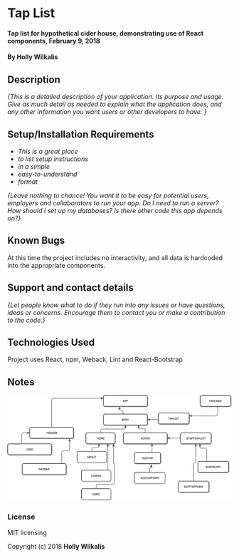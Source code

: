 # Tap List

#### Tap list for hypothetical cider house, demonstrating use of React components, February 9, 2018

#### By Holly Wilkalis

## Description

_{This is a detailed description of your application. Its purpose and usage.  Give as much detail as needed to explain what the application does, and any other information you want users or other developers to have. }_

## Setup/Installation Requirements

* _This is a great place_
* _to list setup instructions_
* _in a simple_
* _easy-to-understand_
* _format_

_{Leave nothing to chance! You want it to be easy for potential users, employers and collaborators to run your app. Do I need to run a server? How should I set up my databases? Is there other code this app depends on?}_

## Known Bugs

At this time the project includes no interactivity, and all data is hardcoded into the appropriate components.

## Support and contact details

_{Let people know what to do if they run into any issues or have questions, ideas or concerns.  Encourage them to contact you or make a contribution to the code.}_

## Technologies Used

Project uses React, npm, Weback, Lint and React-Bootstrap

## Notes
![Project flowchart](/app-sketches/app-flowchart.png?raw=true "Project flowchart")

### License

MIT licensing

Copyright (c) 2018 **Holly Wilkalis**
